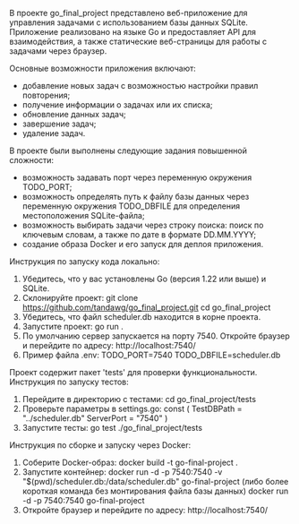 В проекте go_final_project представлено веб-приложение для управления задачами с использованием базы данных SQLite. 
Приложение реализовано на языке Go и предоставляет API для взаимодействия, а также статические веб-страницы для работы с задачами через браузер.

Основные возможности приложения включают:
- добавление новых задач с возможностью настройки правил повторения;
- получение информации о задачах или их списка;
- обновление данных задач;
- завершение задач;
- удаление задач.

В проекте были выполнены следующие задания повышенной сложности:
- возможность задавать порт через переменную окружения TODO_PORT;
- возможность определять путь к файлу базы данных через переменную окружения TODO_DBFILE для определения местоположения SQLite-файла;
- возможность выбирать задачи через строку поиска: поиск по ключевым словам, а также по дате в формате DD.MM.YYYY;
- создание образа Docker и его запуск для деплоя приложения.

Инструкция по запуску кода локально:
1. Убедитесь, что у вас установлены Go (версия 1.22 или выше) и SQLite.
2. Склонируйте проект:
    git clone https://github.com/tandawg/go_final_project.git
    cd go_final_project
3. Убедитесь, что файл scheduler.db находится в корне проекта.
4. Запустите проект:
    go run .
5. По умолчанию сервер запускается на порту 7540. Откройте браузер и перейдите по адресу:
    http://localhost:7540/
6. Пример файла .env:
    TODO_PORT=7540
    TODO_DBFILE=scheduler.db

Проект содержит пакет 'tests' для проверки функциональности. Инструкция по запуску тестов:
1. Перейдите в директорию с тестами:
    cd go_final_project/tests
2. Проверьте параметры в settings.go:
    const (
    TestDBPath = "../scheduler.db"
    ServerPort = "7540"
)
3. Запустите тесты:
    go test ./go_final_project/tests

Инструкция по сборке и запуску через Docker:
1. Соберите Docker-образ:
    docker build -t go-final-project .
2. Запустите контейнер:
    docker run -d -p 7540:7540 -v "$(pwd)/scheduler.db:/data/scheduler.db" go-final-project
    (либо более короткая команда без монтирования файла базы данных) docker run -d -p 7540:7540 go-final-project
3. Откройте браузер и перейдите по адресу:
    http://localhost:7540/
